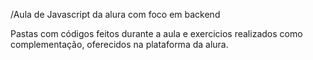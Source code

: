 /Aula de Javascript da alura com foco em backend

Pastas com códigos feitos durante a aula e exercicios realizados como complementação, oferecidos na plataforma da alura.

